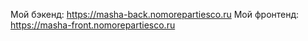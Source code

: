 Мой бэкенд: https://masha-back.nomorepartiesco.ru
Мой фронтенд: https://masha-front.nomorepartiesco.ru